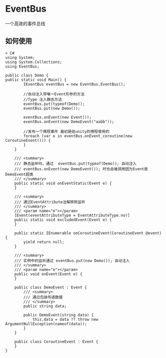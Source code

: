 ﻿# EventBus

一个高效的事件总线

## 如何使用

    < C#
    using System;
    using System.Collections;
    using EventBus;
    
    public class Demo {
    public static void Main() {
            IEventBus eventBus = new EventBus.EventBus();
            
            //自动注入带唯一Event形参的方法
            //Type 注入静态方法
            eventBus.put(typeof(Demo));
            eventBus.put(new Demo());
    
            eventBus.onEvent(new Event());
            eventBus.onEvent(new DemoEvent("aabb"));
    
            //发布一个携程事件 最初是给unity的携程使用的
            foreach (var o in eventBus.onEvent_coroutine(new CoroutineEvent())) {
            }
        }
    
        /// <summary>
        /// 静态监听吗，通过  eventBus.put(typeof(Demo)); 自动注入
        /// eventBus.onEvent(new DemoEvent()); 时也会被调用因为Event是DemoEvent超类
        /// </summary>
        public static void onEventStatic(Event e) {
        }
    
        /// <summary>
        /// 通过EventAttribute注解排除监听
        /// </summary>
        /// <param name="e"></param>
        [Event(eventAttributeType = EventAttributeType.no)]
        public static void excludedEvent(Event e) {
        }
    
        public static IEnumerable onCoroutineEvent(CoroutineEvent @event) {
            yield return null;
        }
    
        /// <summary>
        /// 实例中的监听通过 eventBus.put(new Demo()); 自动注入
        /// </summary>
        /// <param name="e"></param>
        public void onEvent(Event e) {
        }
    
        public class DemoEvent : Event {
            /// <summary>
            /// 通过包装传递数据
            /// </summary>
            public string data;
    
            public DemoEvent(string data) {
                this.data = data ?? throw new ArgumentNullException(nameof(data));
            }
        }
    
        public class CoroutineEvent : Event {
        }
    }    


    

    
    
